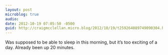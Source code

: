 ```yaml
---
layout: post
microblog: true
audio: 
date: 2012-10-19 07:05:50 -0500
guid: http://craigmcclellan.micro.blog/2012/10/19/t259264089749090304.html
---
```

Was supposed to be able to sleep in this morning, but it’s too exciting of a day. Already been up 20 minutes.
